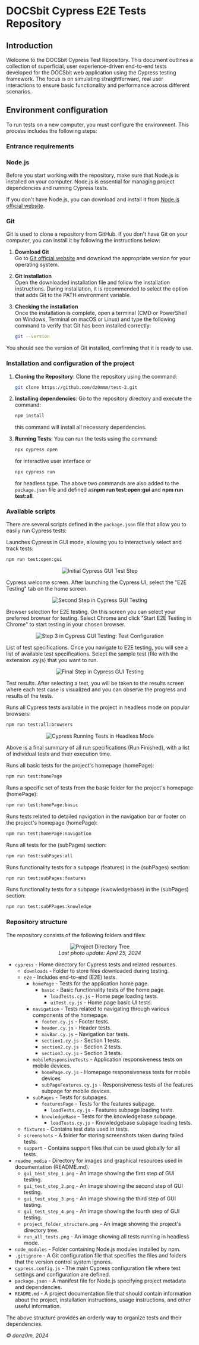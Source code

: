 # DOCSbit Cypress E2E Tests Repository

## Introduction

Welcome to the DOCSbit Cypress Test Repository. This document outlines a collection of superficial, user experience-driven end-to-end tests developed for the DOCSbit web application using the Cypress testing framework. The focus is on simulating straightforward, real user interactions to ensure basic functionality and performance across different scenarios.

## Environment configuration

To run tests on a new computer, you must configure the environment. This process includes the following steps:

### Entrance requirements

### Node.js

Before you start working with the repository, make sure that Node.js is installed on your computer. Node.js is essential for managing project dependencies and running Cypress tests.

If you don't have Node.js, you can download and install it from [Node.js official website](https://nodejs.org/).

### Git

Git is used to clone a repository from GitHub. If you don't have Git on your computer, you can install it by following the instructions below:

1. **Download Git**  
   Go to [Git official website](https://git-scm.com/) and download the appropriate version for your operating system.

2. **Git installation**  
   Open the downloaded installation file and follow the installation instructions. During installation, it is recommended to select the option that adds Git to the PATH environment variable.

3. **Checking the installation**  
   Once the installation is complete, open a terminal (CMD or PowerShell on Windows, Terminal on macOS or Linux) and type the following command to verify that Git has been installed correctly:

   ```bash
   git --version
   ```

You should see the version of Git installed, confirming that it is ready to use.

### Installation and configuration of the project

1. **Cloning the Repository**: Clone the repository using the command:

   ```bash
   git clone https://github.com/dz0mmm/test-2.git
   ```

2. **Installing dependencies**: Go to the repository directory and execute the command:

   ```bash
   npm install
   ```

   this command will install all necessary dependencies.

3. **Running Tests**: You can run the tests using the command:

   ```bash
   npx cypress open
   ```

   for interactive user interface or

   ```bash
   npx cypress run
   ```

   for headless type. The above two commands are also added to the `package.json` file and defined as**npm run test:open:gui** and **npm run test:all**.

### Available scripts

There are several scripts defined in the `package.json` file that allow you to easily run Cypress tests:

Launches Cypress in GUI mode, allowing you to interactively select and track tests:

```bash
npm run test:open:gui
```

<p align="center">
  <img src="readme_media/gui_test_step_1.png" alt="Initial Cypress GUI Test Step" title="Step 1 in Cypress GUI Testing: Test Initialization"/>
</p>

Cypress welcome screen. After launching the Cypress UI, select the "E2E Testing" tab on the home screen.

<p align="center">
  <img src="readme_media/gui_test_step_2.png" alt="Second Step in Cypress GUI Testing" title="Step 2 in Cypress GUI Testing: Selecting Tests"/>
</p>

Browser selection for E2E testing. On this screen you can select your preferred browser for testing. Select Chrome and click "Start E2E Testing in Chrome" to start testing in your chosen browser.

<p align="center">
  <img src="readme_media/gui_test_step_3.png" aalt="Third Step in Cypress GUI Testing" title="Step 3 in Cypress GUI Testing: Test Configuration"/>
</p>

List of test specifications. Once you navigate to E2E testing, you will see a list of available test specifications. Select the sample test (file with the extension .cy.js) that you want to run.

<p align="center">
  <img src="readme_media/gui_test_step_4.png" alt="Final Step in Cypress GUI Testing" title="Step 4 in Cypress GUI Testing: Test Execution"/>
</p>

Test results. After selecting a test, you will be taken to the results screen where each test case is visualized and you can observe the progress and results of the tests.

Runs all Cypress tests available in the project in headless mode on popular browsers:

```bash
npm run test:all:browsers
```

   <p align="center">
  <img src="readme_media/run_all_tests.png" alt="Cypress Running Tests in Headless Mode" title="Cypress Executing All Tests in Headless Mode"/>
</p>

Above is a final summary of all run specifications (Run Finished), with a list of individual tests and their execution time.

Runs all basic tests for the project's homepage (homePage):

```bash
npm run test:homePage
```

Runs a specific set of tests from the basic folder for the project's homepage (homePage):

```bash
npm run test:homePage:basic
```

Runs tests related to detailed navigation in the navigation bar or footer on the project's homepage (homePage):

```bash
npm run test:homePage:navigation
```

Runs all tests for the (subPages) section:

```bash
npm run test:subPages:all
```

Runs functionality tests for a subpage (features) in the (subPages) section:

```bash
npm run test:subPages:features
```

Runs functionality tests for a subpage (kwowledgebase) in the (subPages) section:

```bash
npm run test:subPPages:knowledge
```

### Repository structure

The repository consists of the following folders and files:

<p align="center">
  <img src="readme_media/project_folder_structure.png" alt="Project Directory Tree" title="Visual Representation of the Project's Folder Structure"/>
   <br>
  <em>Last photo update: April 25, 2024</em>
</p>

- `cypress` - Home directory for Cypress tests and related resources.
  - `downloads` - Folder to store files downloaded during testing.
  - `e2e` - Includes end-to-end (E2E) tests.
    - `homePage` - Tests for the application home page.
      - `basic` - Basic functionality tests of the home page.
        - `loadTests.cy.js` - Home page loading tests.
        - `uiTest.cy.js` - Home page basic UI tests.
    - `navigation` - Tests related to navigating through various components of the homepage.
      - `footer.cy.js` - Footer tests.
      - `header.cy.js` - Header tests.
      - `navBar.cy.js` - Navigation bar tests.
      - `section1.cy.js` - Section 1 tests.
      - `section2.cy.js` - Section 2 tests.
      - `section3.cy.js` - Section 3 tests.
    - `mobileResponsiveTests` - Application responsiveness tests on mobile devices.
      - `homePage.cy.js` - Homepage responsiveness tests for mobile devices
      - `subPageFeatures.cy.js` - Responsiveness tests of the features subpage for mobile devices.
    - `subPages` - Tests for subpages.
      - `featuresPage` - Tests for the features subpage.
        - `loadTests.cy.js` - Features subpage loading tests.
      - `knowledgeBase` - Tests for the knowledgebase subpage.
        - `loadTests.cy.js` - Knowledgebase subpage loading tests.
  - `fixtures` - Contains test data used in tests.
  - `screenshots` - A folder for storing screenshots taken during failed tests.
  - `support` - Contains support files that can be used globally for all tests.
- `readme_media` - Directory for images and graphical resources used in documentation (README.md).
  - `gui_test_step_1.png` - An image showing the first step of GUI testing.
  - `gui_test_step_2.png` - An image showing the second step of GUI testing.
  - `gui_test_step_3.png` - An image showing the third step of GUI testing.
  - `gui_test_step_4.png` - An image showing the fourth step of GUI testing.
  - `project_folder_structure.png` - An image showing the project's directory tree.
  - `run_all_tests.png` - An image showing all tests running in headless mode.
- `node_modules` - Folder containing Node.js modules installed by npm.
- `.gitignore` - A Git configuration file that specifies the files and folders that the version control system ignores.
- `cypress.config.js` - The main Cypress configuration file where test settings and configuration are defined.
- `package.json` - A manifest file for Node.js specifying project metadata and dependencies.
- `README.md` - A project documentation file that should contain information about the project, installation instructions, usage instructions, and other useful information.

The above structure provides an orderly way to organize tests and their dependencies.

_© danz0m, 2024_
